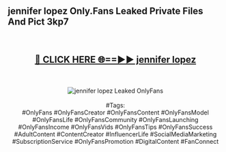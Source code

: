 <h2>jennifer lopez Only.Fans Leaked Private Files And Pict 3kp7</h2>
<br>
<div align="center">
<h2><a href="https://mediafiles.top/jennifer_lopez" rel="nofollow">🔴 CLICK HERE 🌐==►► jennifer lopez</a></h2>
<br>
<br>
<a href="https://mediafiles.top/jennifer_lopez" rel="nofollow" data-target="animated-image.originalLink"><img src="https://i.ibb.co.com/WyWwxjT/player-gif2.gif" alt="jennifer lopez Leaked OnlyFans" style="max-width: 100%; display: inline-block;" data-target="animated-image.originalImage"></a>
<br><br>
#Tags:
<br>
#OnlyFans #OnlyFansCreator #OnlyFansContent #OnlyFansModel #OnlyFansLife #OnlyFansCommunity #OnlyFansLaunching #OnlyFansIncome #OnlyFansVids #OnlyFansTips #OnlyFansSuccess #AdultContent #ContentCreator #InfluencerLife #SocialMediaMarketing #SubscriptionService #OnlyFansPromotion #DigitalContent #FanConnect
</div>
<br>